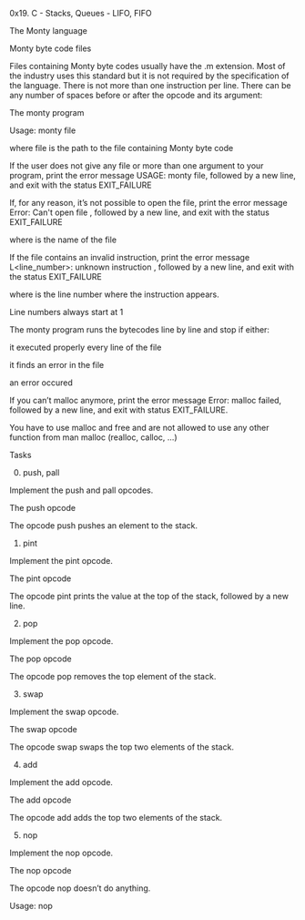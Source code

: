 
0x19. C - Stacks, Queues - LIFO, FIFO

The Monty language

Monty byte code files

Files containing Monty byte codes usually have the .m extension. Most of the
industry uses this standard but it is not required by the specification of 
the language. There is not more than one instruction per line. There can be
any number of spaces before or after the opcode and its argument:

The monty program

Usage: monty file

where file is the path to the file containing Monty byte code

If the user does not give any file or more than one argument to your program,
print the error message USAGE: monty file, followed by a new line, and exit
with the status EXIT_FAILURE

If, for any reason, it’s not possible to open the file, print the error message
Error: Can't open file <file>, followed by a new line, and exit with the
status EXIT_FAILURE

where <file> is the name of the file

If the file contains an invalid instruction, print the error message L<line_number>:
unknown instruction <opcode>, followed by a new line, and exit with the
status EXIT_FAILURE

where is the line number where the instruction appears.

Line numbers always start at 1

The monty program runs the bytecodes line by line and stop if either:

it executed properly every line of the file

it finds an error in the file

an error occured

If you can’t malloc anymore, print the error message Error: malloc failed,
followed by a new line, and exit with status EXIT_FAILURE.

You have to use malloc and free and are not allowed to use any other
function from man malloc (realloc, calloc, …)

Tasks

0. push, pall

Implement the push and pall opcodes.

The push opcode

The opcode push pushes an element to the stack.

1. pint

Implement the pint opcode.

The pint opcode

The opcode pint prints the value at the top of the stack, followed by a new line.

2. pop

Implement the pop opcode.

The pop opcode

The opcode pop removes the top element of the stack.

3. swap

Implement the swap opcode.

The swap opcode

The opcode swap swaps the top two elements of the stack.

4. add

Implement the add opcode.

The add opcode

The opcode add adds the top two elements of the stack.

5. nop

Implement the nop opcode.

The nop opcode

The opcode nop doesn’t do anything.

Usage: nop

